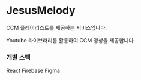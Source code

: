 # JesusMelody

CCM 플레이리스트를 제공하는 서비스입니다.

Youtube 라이브러리를 활용하여 CCM 영상을 제공합니다.

### 개발 스택

React
Firebase
Figma
